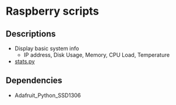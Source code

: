 # Raspberry scripts
## Descriptions
- Display basic system info
	- IP address, Disk Usage, Memory, CPU Load, Temperature
- [stats.py](./stats.py)
## Dependencies
- Adafruit_Python_SSD1306

